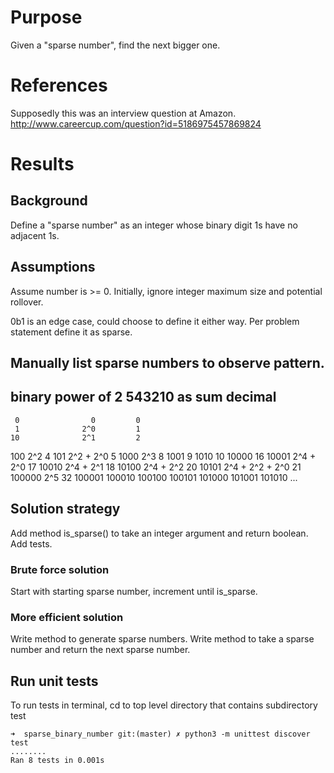 # Purpose
Given a "sparse number", find the next bigger one.

# References
Supposedly this was an interview question at Amazon.
http://www.careercup.com/question?id=5186975457869824

# Results

## Background
Define a "sparse number" as an integer whose binary digit 1s have no adjacent 1s.

## Assumptions
Assume number is >= 0.
Initially, ignore integer maximum size and potential rollover.

0b1 is an edge case, could choose to define it either way.
Per problem statement define it as sparse.

## Manually list sparse numbers to observe pattern.

binary
power of 2
543210        as sum         decimal
------------------------------------
     0                0         0
     1              2^0         1
    10              2^1         2
   100              2^2         4
   101        2^2 + 2^0         5
  1000              2^3         8
  1001                          9
  1010                         10
 10000                         16
 10001        2^4 + 2^0        17
 10010        2^4 + 2^1        18
 10100        2^4 + 2^2        20
 10101  2^4 + 2^2 + 2^0        21
100000        2^5              32
100001
100010
100100
100101
101000
101001
101010
...

## Solution strategy
Add method is_sparse() to take an integer argument and return boolean.
Add tests.

### Brute force solution
Start with starting sparse number, increment until is_sparse.

### More efficient solution
Write method to generate sparse numbers.
Write method to take a sparse number and return the next sparse number.

## Run unit tests
To run tests in terminal, cd to top level directory that contains subdirectory test

    ➜  sparse_binary_number git:(master) ✗ python3 -m unittest discover test
    ........
    Ran 8 tests in 0.001s
